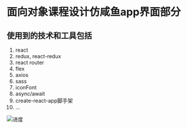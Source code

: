 # 面向对象课程设计仿咸鱼app界面部分

## 使用到的技术和工具包括

1. react
2. redux, react-redux
3. react router
4. flex
5. axios
6. sass
7. iconFont
8. async/await
9. create-react-app脚手架
10. ...

![进度](https://github.com/tjx666/xianyu/blob/master/screenShot/progress.png?raw=true)